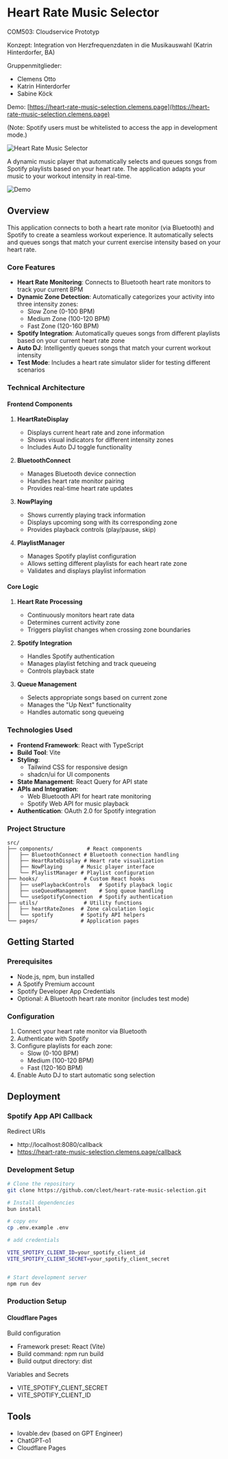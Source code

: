 # Heart Rate Music Selector

COM503: Cloudservice Prototyp

Konzept: Integration von Herzfrequenzdaten in die Musikauswahl (Katrin Hinterdorfer, BA)

Gruppenmitglieder:

- Clemens Otto
- Katrin Hinterdorfer
- Sabine Köck


Demo: [https://heart-rate-music-selection.clemens.page](https://heart-rate-music-selection.clemens.page)

(Note: Spotify users must be whitelisted to access the app in development mode.)

![Heart Rate Music Selector](preview.png)

A dynamic music player that automatically selects and queues songs from Spotify playlists based on your heart rate. The application adapts your music to your workout intensity in real-time.

![Demo](demo.png)

## Overview

This application connects to both a heart rate monitor (via Bluetooth) and Spotify to create a seamless workout experience. It automatically selects and queues songs that match your current exercise intensity based on your heart rate.

### Core Features

- **Heart Rate Monitoring**: Connects to Bluetooth heart rate monitors to track your current BPM
- **Dynamic Zone Detection**: Automatically categorizes your activity into three intensity zones:
  - Slow Zone (0-100 BPM)
  - Medium Zone (100-120 BPM)
  - Fast Zone (120-160 BPM)
- **Spotify Integration**: Automatically queues songs from different playlists based on your current heart rate zone
- **Auto DJ**: Intelligently queues songs that match your current workout intensity
- **Test Mode**: Includes a heart rate simulator slider for testing different scenarios

### Technical Architecture

#### Frontend Components

1. **HeartRateDisplay**
   - Displays current heart rate and zone information
   - Shows visual indicators for different intensity zones
   - Includes Auto DJ toggle functionality

2. **BluetoothConnect**
   - Manages Bluetooth device connection
   - Handles heart rate monitor pairing
   - Provides real-time heart rate updates

3. **NowPlaying**
   - Shows currently playing track information
   - Displays upcoming song with its corresponding zone
   - Provides playback controls (play/pause, skip)

4. **PlaylistManager**
   - Manages Spotify playlist configuration
   - Allows setting different playlists for each heart rate zone
   - Validates and displays playlist information

#### Core Logic

1. **Heart Rate Processing**
   - Continuously monitors heart rate data
   - Determines current activity zone
   - Triggers playlist changes when crossing zone boundaries

2. **Spotify Integration**
   - Handles Spotify authentication
   - Manages playlist fetching and track queueing
   - Controls playback state

3. **Queue Management**
   - Selects appropriate songs based on current zone
   - Manages the "Up Next" functionality
   - Handles automatic song queueing

### Technologies Used

- **Frontend Framework**: React with TypeScript
- **Build Tool**: Vite
- **Styling**: 
  - Tailwind CSS for responsive design
  - shadcn/ui for UI components
- **State Management**: React Query for API state
- **APIs and Integration**:
  - Web Bluetooth API for heart rate monitoring
  - Spotify Web API for music playback
- **Authentication**: OAuth 2.0 for Spotify integration

### Project Structure

```
src/
├── components/           # React components
│   ├── BluetoothConnect # Bluetooth connection handling
│   ├── HeartRateDisplay # Heart rate visualization
│   ├── NowPlaying      # Music player interface
│   └── PlaylistManager # Playlist configuration
├── hooks/               # Custom React hooks
│   ├── usePlaybackControls   # Spotify playback logic
│   ├── useQueueManagement    # Song queue handling
│   └── useSpotifyConnection  # Spotify authentication
├── utils/               # Utility functions
│   ├── heartRateZones  # Zone calculation logic
│   └── spotify         # Spotify API helpers
└── pages/              # Application pages
```

## Getting Started

### Prerequisites

- Node.js, npm, bun installed
- A Spotify Premium account
- Spotify Developer App Credentials
- Optional: A Bluetooth heart rate monitor (includes test mode)

### Configuration

1. Connect your heart rate monitor via Bluetooth
2. Authenticate with Spotify
3. Configure playlists for each zone:
   - Slow (0-100 BPM)
   - Medium (100-120 BPM)
   - Fast (120-160 BPM)
4. Enable Auto DJ to start automatic song selection

## Deployment

### Spotify App API Callback

Redirect URIs

- http://localhost:8080/callback
- https://heart-rate-music-selection.clemens.page/callback

### Development Setup

```sh
# Clone the repository
git clone https://github.com/cleot/heart-rate-music-selection.git

# Install dependencies
bun install

# copy env
cp .env.example .env

# add credentials

VITE_SPOTIFY_CLIENT_ID=your_spotify_client_id
VITE_SPOTIFY_CLIENT_SECRET=your_spotify_client_secret


# Start development server
npm run dev
```


### Production Setup


#### Cloudflare Pages

Build configuration

- Framework preset: React (Vite)
- Build command: npm run build
- Build output directory: dist

Variables and Secrets

- VITE_SPOTIFY_CLIENT_SECRET
- VITE_SPOTIFY_CLIENT_ID



## Tools

- lovable.dev (based on GPT Engineer)
- ChatGPT-o1
- Cloudflare Pages